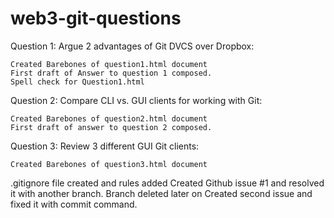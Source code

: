 # web3-git-questions

Question 1:
Argue 2 advantages of Git DVCS over Dropbox:

	Created Barebones of question1.html document
	First draft of Answer to question 1 composed.
	Spell check for Question1.html
Question 2:
Compare CLI vs. GUI clients for working with Git:

	Created Barebones of question2.html document
	First draft of answer to question 2 composed.
Question 3:
Review 3 different GUI Git clients:

	Created Barebones of question3.html document
	
.gitignore file created and rules added
Created Github issue #1 and resolved it with another branch. Branch deleted later on
Created second issue and fixed it with commit command.
